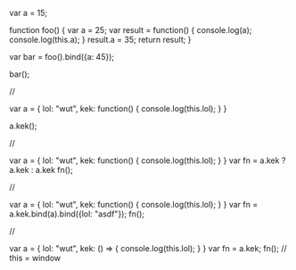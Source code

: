 var a = 15;

function foo() {
    var  a = 25;
    var result = function() {
        console.log(a);
        console.log(this.a);
    }
    result.a = 35;
    return result;
}

var bar = foo().bind({a: 45});

bar();


// 

var a = {
    lol: "wut",
    kek: function() {
        console.log(this.lol);
    }
}

a.kek();

//

var a = {
    lol: "wut",
    kek: function() {
        console.log(this.lol);
    }
}
var fn = a.kek ? a.kek : a.kek
fn();

// 

var a = {
    lol: "wut",
    kek: function() {
        console.log(this.lol);
    }
}
var fn = a.kek.bind(a).bind({lol: "asdf"});
fn();

//

var a = {
    lol: "wut",
    kek: () => {
        console.log(this.lol);
    }
}
var fn = a.kek;
fn(); // this = window